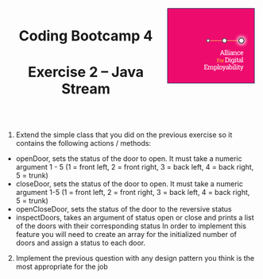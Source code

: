 <img align="right" src="https://github.com/AFDEmp/Java/blob/master/CB4_MMa18/images/afdempLogo.png">
<h1 align="center">Coding Bootcamp 4 </h1>
<h1 align="center">Exercise 2 – Java Stream </h1>
</br></br>

1.	Extend the simple class that you did on the previous exercise so it contains the following actions / methods:
-	openDoor, sets the status of the door to open. It must take a numeric argument 1 - 5 (1 = front left, 2 = front right, 3 = back left, 4 = back right, 5 = trunk)
-	closeDoor, sets the status of the door to open. It must take a numeric argument 1-5 (1 = front left, 2 = front right, 3 = back left, 4 = back right, 5 = trunk)
- openCloseDoor, sets the status of the door to the reversive status
-	inspectDoors, takes an argument of status open or close and prints a list of the doors with their corresponding status 
In order to implement this feature you will need to create an array for the initialized number of doors and assign a status to each door.

2. Implement the previous question with any design pattern you think is the most appropriate for the job 
